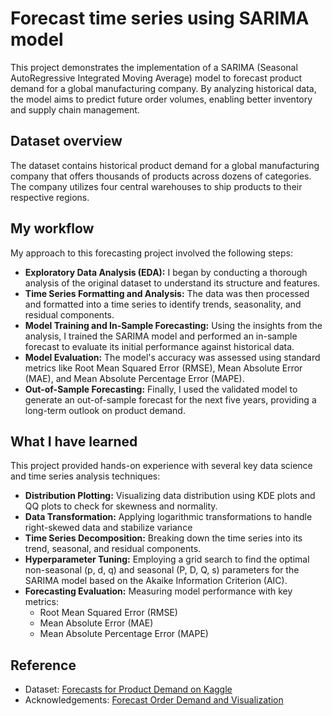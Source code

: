 # Forecast time series using SARIMA model
This project demonstrates the implementation of a SARIMA (Seasonal AutoRegressive Integrated Moving Average) model to forecast product demand for a global manufacturing company. By analyzing historical data, the model aims to predict future order volumes, enabling better inventory and supply chain management.
## Dataset overview
The dataset contains historical product demand for a global manufacturing company that offers thousands of products across dozens of categories. The company utilizes four central warehouses to ship products to their respective regions.
## My workflow
My approach to this forecasting project involved the following steps:
- **Exploratory Data Analysis (EDA):** I began by conducting a thorough analysis of the original dataset to understand its structure and features.
- **Time Series Formatting and Analysis:** The data was then processed and formatted into a time series to identify trends, seasonality, and residual components.
- **Model Training and In-Sample Forecasting:** Using the insights from the analysis, I trained the SARIMA model and performed an in-sample forecast to evaluate its initial performance against historical data.
- **Model Evaluation:** The model's accuracy was assessed using standard metrics like Root Mean Squared Error (RMSE), Mean Absolute Error (MAE), and Mean Absolute Percentage Error (MAPE).
- **Out-of-Sample Forecasting:** Finally, I used the validated model to generate an out-of-sample forecast for the next five years, providing a long-term outlook on product demand.
## What I have learned
This project provided hands-on experience with several key data science and time series analysis techniques:
  - **Distribution Plotting:** Visualizing data distribution using KDE plots and QQ plots to check for skewness and normality.
  - **Data Transformation:** Applying logarithmic transformations to handle right-skewed data and stabilize variance
  - **Time Series Decomposition:** Breaking down the time series into its trend, seasonal, and residual components.
  - **Hyperparameter Tuning:** Employing a grid search to find the optimal non-seasonal (p, d, q) and seasonal (P, D, Q, s) parameters for the SARIMA model based on the Akaike Information Criterion (AIC).
  - **Forecasting Evaluation:** Measuring model performance with key metrics:
    - Root Mean Squared Error (RMSE)
    - Mean Absolute Error (MAE)
    - Mean Absolute Percentage Error (MAPE)  
## Reference
- Dataset: [Forecasts for Product Demand on Kaggle](https://www.kaggle.com/datasets/felixzhao/productdemandforecasting)
- Acknowledgements: [Forecast Order Demand and Visualization](https://www.kaggle.com/code/imsanjoykb/forecast-order-demand-and-visualization)

